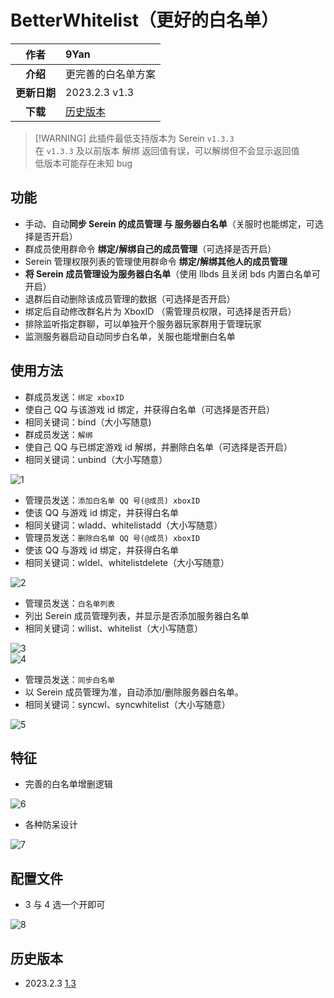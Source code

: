 # BetterWhitelist（更好的白名单）

|   **作者**   | 9Yan                  |
| :----------: | :-------------------- |
|   **介绍**   | 更完善的白名单方案    |
| **更新日期** | 2023.2.3 v1.3         |
|   **下载**   | [历史版本](#历史版本) |

> [!WARNING] 此插件最低支持版本为 Serein `v1.3.3`  
> 在 `v1.3.3` 及以前版本 解绑 返回值有误，可以解绑但不会显示返回值  
> 低版本可能存在未知 bug

## 功能

- 手动、自动**同步 Serein 的成员管理 与 服务器白名单**（关服时也能绑定，可选择是否开启）
- 群成员使用群命令 **绑定/解绑自己的成员管理**（可选择是否开启）
- Serein 管理权限列表的管理使用群命令 **绑定/解绑其他人的成员管理**
- **将 Serein 成员管理设为服务器白名单**（使用 llbds 且关闭 bds 内置白名单可开启）
- 退群后自动删除该成员管理的数据（可选择是否开启）
- 绑定后自动修改群名片为 XboxID （需管理员权限，可选择是否开启）
- 排除监听指定群聊，可以单独开个服务器玩家群用于管理玩家
- 监测服务器启动自动同步白名单，关服也能增删白名单

## 使用方法

- 群成员发送：`绑定 xboxID`
- 使自己 QQ 与该游戏 id 绑定，并获得白名单（可选择是否开启）
- 相同关键词：bind（大小写随意)
- 群成员发送：`解绑`
- 使自己 QQ 与已绑定游戏 id 解绑，并删除白名单（可选择是否开启）
- 相同关键词：unbind（大小写随意）

![1](BetterWhitelist/1.png ":size=300")

- 管理员发送：`添加白名单 QQ 号(@成员) xboxID`
- 使该 QQ 与游戏 id 绑定，并获得白名单
- 相同关键词：wladd、whitelistadd（大小写随意）
- 管理员发送：`删除白名单 QQ 号(@成员) xboxID`
- 使该 QQ 与游戏 id 绑定，并获得白名单
- 相同关键词：wldel、whitelistdelete（大小写随意）

![2](BetterWhitelist/2.png ":size=300")

- 管理员发送：`白名单列表`
- 列出 Serein 成员管理列表，并显示是否添加服务器白名单
- 相同关键词：wllist、whitelist（大小写随意）

![3](BetterWhitelist/3.png ":size=300")  
![4](BetterWhitelist/4.png ":size=300")

- 管理员发送：`同步白名单`
- 以 Serein 成员管理为准，自动添加/删除服务器白名单。
- 相同关键词：syncwl、syncwhitelist（大小写随意）

![5](BetterWhitelist/5.png ":size=300")

## 特征

- 完善的白名单增删逻辑

![6](BetterWhitelist/6.png ":size=300")

- 各种防呆设计

![7](BetterWhitelist/7.png ":size=300")

## 配置文件

- 3 与 4 选一个开即可

![8](BetterWhitelist/8.png)

## 历史版本

- 2023.2.3 [1.3](https://download.serein.cc/https://raw.githubusercontent.com/Zaitonn/Serein-Docs/publish/JS/BetterWhitelist/1.3/BetterWhitelist.js)
